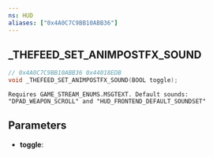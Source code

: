 ```yaml
---
ns: HUD
aliases: ["0x4A0C7C9BB10ABB36"]
---
```

## _THEFEED_SET_ANIMPOSTFX_SOUND

```c
// 0x4A0C7C9BB10ABB36 0x44018EDB
void _THEFEED_SET_ANIMPOSTFX_SOUND(BOOL toggle);
```

```
Requires GAME_STREAM_ENUMS.MSGTEXT. Default sounds: "DPAD_WEAPON_SCROLL" and "HUD_FRONTEND_DEFAULT_SOUNDSET"
```

## Parameters
* **toggle**: 

